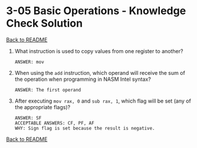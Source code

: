 
# 3-05 Basic Operations - Knowledge Check Solution

[Back to README](README.md)

1. What instruction is used to copy values from one register to another?
    ```
    ANSWER: mov
    ```

2. When using the `add` instruction, which operand will receive the sum of the 
operation when programming in NASM Intel syntax?
    ```
    ANSWER: The first operand
    ```

3. After executing `mov rax, 0` and `sub rax, 1`, which flag will be set (any 
of the appropriate flags)?
    ```
    ANSWER: SF
    ACCEPTABLE ANSWERS: CF, PF, AF
    WHY: Sign flag is set because the result is negative.
    ```

[Back to README](README.md)


<!--- End of file. --->
